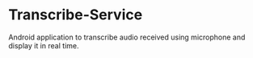 # Transcribe-Service

Android application to transcribe audio received using microphone and display it in real time.
